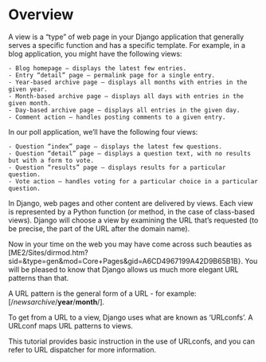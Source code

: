 # Overview

A view is a “type” of web page in your Django application that generally serves a specific function and has a specific template. For example, in a blog application, you might have the following views:

    - Blog homepage – displays the latest few entries.
    - Entry “detail” page – permalink page for a single entry.
    - Year-based archive page – displays all months with entries in the given year.
    - Month-based archive page – displays all days with entries in the given month.
    - Day-based archive page – displays all entries in the given day.
    - Comment action – handles posting comments to a given entry.

In our poll application, we’ll have the following four views:

    - Question “index” page – displays the latest few questions.
    - Question “detail” page – displays a question text, with no results but with a form to vote.
    - Question “results” page – displays results for a particular question.
    - Vote action – handles voting for a particular choice in a particular question.

In Django, web pages and other content are delivered by views. Each view is represented by a Python function (or method, in the case of class-based views). Django will choose a view by examining the URL that’s requested (to be precise, the part of the URL after the domain name).

Now in your time on the web you may have come across such beauties as [ME2/Sites/dirmod.htm?sid=&type=gen&mod=Core+Pages&gid=A6CD4967199A42D9B65B1B}. You will be pleased to know that Django allows us much more elegant URL patterns than that.

A URL pattern is the general form of a URL - for example: [/*newsarchive*/**year**/**month**/].

To get from a URL to a view, Django uses what are known as ‘URLconfs’. A URLconf maps URL patterns to views.

This tutorial provides basic instruction in the use of URLconfs, and you can refer to URL dispatcher for more information.